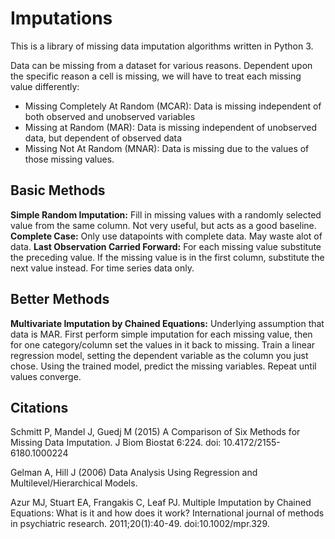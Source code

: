 # Imputations

This is a library of missing data imputation algorithms written in Python 3.

Data can be missing from a dataset for various reasons. Dependent upon the specific reason a cell is missing, we will have to treat each missing value differently:

- Missing Completely At Random (MCAR): Data is missing independent of both observed
  and unobserved variables
- Missing at Random (MAR): Data is missing independent of unobserved data, but
  dependent of observed data
- Missing Not At Random (MNAR): Data is missing due to the values of those missing
  values. 

## Basic Methods

**Simple Random Imputation:** Fill in missing values with a randomly selected value from the same column. Not very useful, but acts as a good baseline.
**Complete Case:** Only use datapoints with complete data. May waste alot of data.
**Last Observation Carried Forward:** For each missing value substitute the preceding value. If the missing value is in the first column, substitute the next value instead. For time series data only. 

## Better Methods

**Multivariate Imputation by Chained Equations:** Underlying assumption that data is MAR. First perform simple imputation for each missing value, then for one category/column set the values in it back to missing. Train a linear regression model, setting the dependent variable as the column you just chose. Using the trained model, predict the missing variables. Repeat until values converge.



## Citations

Schmitt P, Mandel J, Guedj M (2015) A Comparison of Six Methods for Missing Data Imputation. J Biom Biostat 6:224. doi: 10.4172/2155-6180.1000224

Gelman A, Hill J (2006) Data Analysis Using Regression and Multilevel/Hierarchical Models.  

Azur MJ, Stuart EA, Frangakis C, Leaf PJ. Multiple Imputation by Chained Equations:
What is it and how does it work? International journal of methods in psychiatric
research. 2011;20(1):40-49. doi:10.1002/mpr.329.

